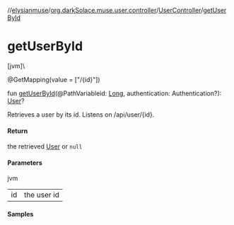 //[elysianmuse](../../../index.md)/[org.darkSolace.muse.user.controller](../index.md)/[UserController](index.md)/[getUserById](get-user-by-id.md)

# getUserById

[jvm]\

@GetMapping(value = [&quot;/{id}&quot;])

fun [getUserById](get-user-by-id.md)(@PathVariableid: [Long](https://kotlinlang.org/api/latest/jvm/stdlib/kotlin/-long/index.html), authentication: Authentication?): [User](../../org.darkSolace.muse.user.model/-user/index.md)?

Retrieves a user by its id. Listens on /api/user/{id}.

#### Return

the retrieved [User](../../org.darkSolace.muse.user.model/-user/index.md) or `null`

#### Parameters

jvm

| | |
|---|---|
| id | the user id |

#### Samples
